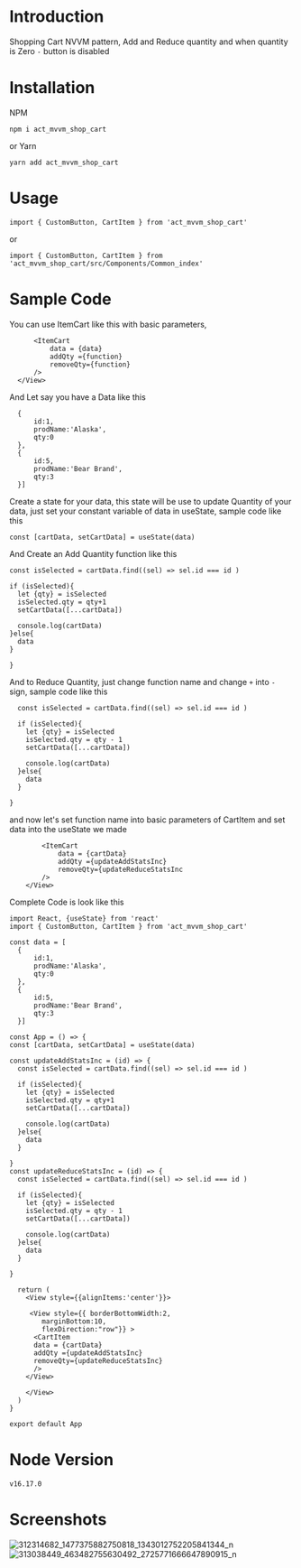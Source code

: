 # Introduction

Shopping Cart NVVM pattern, Add and Reduce quantity and when quantity is Zero `-` button is disabled 

# Installation

NPM

```npm i act_mvvm_shop_cart```

or Yarn

```yarn add act_mvvm_shop_cart```

# Usage

`import { CustomButton, CartItem } from 'act_mvvm_shop_cart'`

or 

`import { CustomButton, CartItem } from 'act_mvvm_shop_cart/src/Components/Common_index'`

# Sample Code

 You can use ItemCart like this with basic parameters,

  ```<View style={{ borderBottomWidth:2,marginBottom:10,flexDirection:"row"}}> 
        <ItemCart
            data = {data}
            addQty ={function}
            removeQty={function}
        />
    </View> 
```

And Let say you have a Data like this

```const data = [
  {
      id:1,
      prodName:'Alaska',
      qty:0
  },
  {
      id:5,
      prodName:'Bear Brand',
      qty:3
  }]
  ```


   Create a state for your data, this state will be use to update Quantity of your data, just set your constant variable of data in useState, sample code like this
    
  ```const [cartData, setCartData] = useState(data)```

  And Create an Add Quantity function like this

  ```const updateAddStatsInc = (id) => {
  const isSelected = cartData.find((sel) => sel.id === id )
  
  if (isSelected){
    let {qty} = isSelected
    isSelected.qty = qty+1
    setCartData([...cartData])
    
    console.log(cartData)
  }else{
    data
  }

}
```

And to Reduce Quantity, just change function name and change `+` into `-` sign, sample code like this

```const updateReduceStatsInc = (id) => {
  const isSelected = cartData.find((sel) => sel.id === id )
  
  if (isSelected){
    let {qty} = isSelected
    isSelected.qty = qty - 1
    setCartData([...cartData])
    
    console.log(cartData)
  }else{
    data
  }

}
```

and now let's set function name into basic parameters of CartItem and set data into the useState we made

```<View style={{ borderBottomWidth:2,marginBottom:10,flexDirection:"row"}}> 
        <ItemCart
            data = {cartData}
            addQty ={updateAddStatsInc}
            removeQty={updateReduceStatsInc
        />
    </View>
```

Complete Code is look like this

```import { StyleSheet, Text, View } from 'react-native'
import React, {useState} from 'react'
import { CustomButton, CartItem } from 'act_mvvm_shop_cart' 

const data = [
  {
      id:1,
      prodName:'Alaska',
      qty:0
  },
  {
      id:5,
      prodName:'Bear Brand',
      qty:3
  }]

const App = () => {
const [cartData, setCartData] = useState(data)

const updateAddStatsInc = (id) => {
  const isSelected = cartData.find((sel) => sel.id === id )
  
  if (isSelected){
    let {qty} = isSelected
    isSelected.qty = qty+1
    setCartData([...cartData])
    
    console.log(cartData)
  }else{
    data
  }

}
const updateReduceStatsInc = (id) => {
  const isSelected = cartData.find((sel) => sel.id === id )
  
  if (isSelected){
    let {qty} = isSelected
    isSelected.qty = qty - 1
    setCartData([...cartData])
    
    console.log(cartData)
  }else{
    data
  }

}

  return (
    <View style={{alignItems:'center'}}>

     <View style={{ borderBottomWidth:2,
        marginBottom:10,
        flexDirection:"row"}} >
      <CartItem
      data = {cartData}
      addQty ={updateAddStatsInc}
      removeQty={updateReduceStatsInc}
      />
    </View>
      
    </View>
  )
}

export default App

```

  

# Node Version

`v16.17.0`

# Screenshots

![312314682_1477375882750818_1343012752205841344_n](https://user-images.githubusercontent.com/108800492/199645629-848fc12c-10fb-4a9d-a625-4f1cf8152477.jpg)
![313038449_463482755630492_2725771666647890915_n](https://user-images.githubusercontent.com/108800492/199645630-2c2de5ae-dde9-4829-8c42-495a18d2d86f.jpg)

